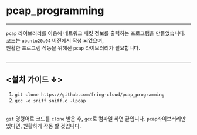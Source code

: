 # pcap_programming
---
`pcap` 라이브러리를 이용해 네트워크 패킷 정보를 출력하는 프로그램을 만들었습니다.<br/>
코드는 `ubuntu20.04` 버전에서 작성 되었으며,<br/> 
원활한 프로그램 작동을 위해선 `pcap` 라이브러리가 필요합니다.<br/><br/>

---

## <설치 가이드 ↓>

1. `git clone https://github.com/fring-cloud/pcap_programming`
2. `gcc -o sniff sniff.c -lpcap`<br/><br/>

`git` 명령어로 코드를 `clone` 받은 후, `gcc`로 컴파일 하면 끝입니다. 
`pcap`라이브러리만 있다면, 원활하게 작동 할 것입니다.
